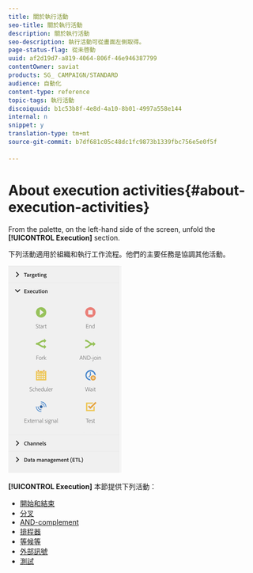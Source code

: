 ```yaml
---
title: 關於執行活動
seo-title: 關於執行活動
description: 關於執行活動
seo-description: 執行活動可從畫面左側取得。
page-status-flag: 從未啓動
uuid: af2d19d7-a819-4064-806f-46e946387799
contentOwner: saviat
products: SG_ CAMPAIGN/STANDARD
audience: 自動化
content-type: reference
topic-tags: 執行活動
discoiquuid: b1c53b8f-4e8d-4a10-8b01-4997a558e144
internal: n
snippet: y
translation-type: tm+mt
source-git-commit: b7df681c05c48dc1fc9873b1339fbc756e5e0f5f

---
```



# About execution activities{#about-execution-activities}

From the palette, on the left-hand side of the screen, unfold the **[!UICONTROL Execution]** section.

下列活動適用於組織和執行工作流程。他們的主要任務是協調其他活動。

![](assets/wkf_execution_activities.png)

**[!UICONTROL Execution]** 本節提供下列活動：

* [開始和結束](../../automating/using/start-and-end.md)
* [分叉](../../automating/using/fork.md)
* [AND-complement](../../automating/using/and-join.md)
* [排程器](../../automating/using/scheduler.md)
* [等候等](../../automating/using/wait.md)
* [外部訊號](../../automating/using/external-signal.md)
* [測試](../../automating/using/test.md)

